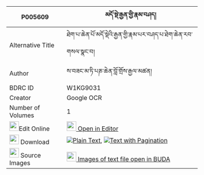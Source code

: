 |P005609|མདོ་སྡེ་རྒྱན་གྱི་རྣམ་བཤད། 
| --- | --- 
|Alternative Title |ཐེག་པ་ཆེན་པོ་མདོ་སྡེའི་རྒྱན་གྱི་རྣམ་པར་བཤད་པ་ཐེག་ཆེན་རབ་གསལ་སྣང་བ།
|Author| ས་བཟང་མ་ཏི་པཎ་ཆེན་བློ་གྲོས་རྒྱལ་མཚན།
|BDRC ID | W1KG9031
|Creator | Google OCR
|Number of Volumes| 1
|<img width="25" src="https://img.icons8.com/color/25/000000/edit-property.png">Edit Online| [<img width="25" src="https://avatars.githubusercontent.com/u/45091458?s=200&v=4"> Open in Editor](http://editor.openpecha.org/P005609)
|<img width="25" src="https://img.icons8.com/fluent/48/000000/download-2.png"/>  Download | [![](https://img.icons8.com/color/20/000000/txt.png)Plain Text](https://github.com/Openpecha/P005609/releases/download/v1/dode_gyen_gyi_namshe_plain_P005609.zip), [![](https://img.icons8.com/color/20/000000/txt.png)Text with Pagination](https://github.com/Openpecha/P005609/releases/download/v1/dode_gyen_gyi_namshe_pages_P005609.zip)
|<img width="25" src="https://img.icons8.com/plasticine/100/000000/pictures-folder.png"/>  Source Images | [<img width="25" src="https://library.bdrc.io/icons/BUDA-small.svg"> Images of text file open in BUDA](https://library.bdrc.io/show/bdr:W1KG9031)